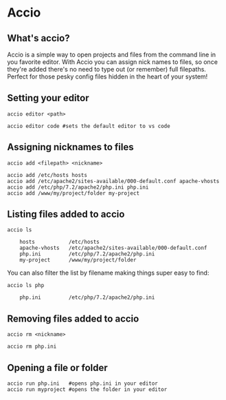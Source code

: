 # Accio
## What's accio?
Accio is a simple way to open projects and files from the command line in you favorite editor. With Accio you can assign nick names to files, so once they're added there's no need to type out (or remember) full filepaths. Perfect for those pesky config files hidden in the heart of your system!

## Setting your editor
```
accio editor <path>

accio editor code #sets the default editor to vs code
```

## Assigning nicknames to files

```
accio add <filepath> <nickname>

accio add /etc/hosts hosts
accio add /etc/apache2/sites-available/000-default.conf apache-vhosts
accio add /etc/php/7.2/apache2/php.ini php.ini
accio add /www/my/project/folder my-project
```
## Listing files added to accio

```
accio ls

    hosts           /etc/hosts
    apache-vhosts   /etc/apache2/sites-available/000-default.conf
    php.ini         /etc/php/7.2/apache2/php.ini
    my-project      /www/my/project/folder
```

You can also filter the list by filename making things super easy to find:
```
accio ls php

    php.ini         /etc/php/7.2/apache2/php.ini
```

## Removing files added to accio
```
accio rm <nickname>

accio rm php.ini
```

## Opening a file or folder
```
accio run php.ini   #opens php.ini in your editor
accio run myproject #opens the folder in your editor
```